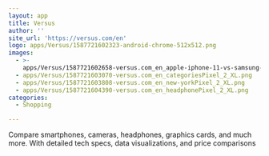 ```yaml
---
layout: app
title: Versus
author: ''
site_url: 'https://versus.com/en'
logo: apps/Versus/1587721602323-android-chrome-512x512.png
images:
  - >-
    apps/Versus/1587721602658-versus.com_en_apple-iphone-11-vs-samsung-galaxy-s10Pixel_2_XL.png
  - apps/Versus/1587721603070-versus.com_en_categoriesPixel_2_XL.png
  - apps/Versus/1587721603808-versus.com_en_new-yorkPixel_2_XL.png
  - apps/Versus/1587721604390-versus.com_en_headphonePixel_2_XL.png
categories:
  - Shopping

---
```

Compare smartphones, cameras, headphones, graphics cards, and much more. With detailed tech specs, data visualizations, and price comparisons
